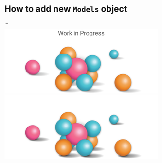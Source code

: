 # How to add new `Models` object

...

![Coming Soon](../../assets/img/coming_soon_light.png#only-light)
![Coming Soon](../../assets/img/coming_soon_dark.png#only-dark)
